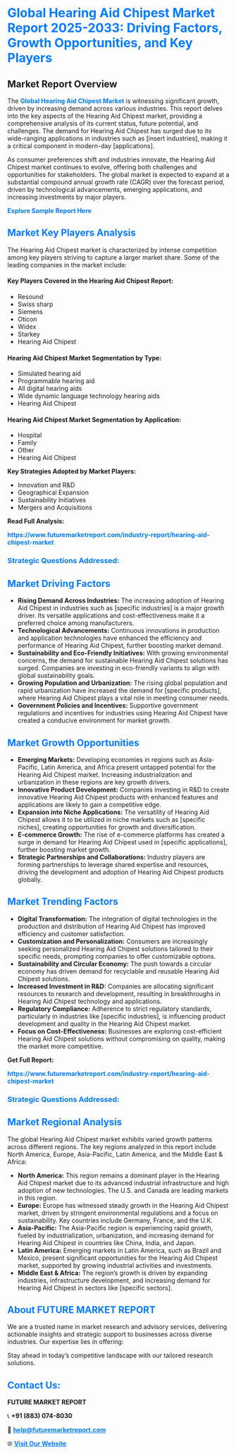 <h1 style="color: #007BFF;">Global Hearing Aid Chipest Market Report 2025-2033: Driving Factors, Growth Opportunities, and Key Players</h1>

<section id="overview">
<h2>Market Report Overview</h2>
<p>The <a href="https://www.futuremarketreport.com/industry-report/hearing-aid-chipest-market" style="color: #007BFF; text-decoration: none;"><strong>Global Hearing Aid Chipest Market</strong></a> is witnessing significant growth, driven by increasing demand across various industries. This report delves into the key aspects of the Hearing Aid Chipest market, providing a comprehensive analysis of its current status, future potential, and challenges. The demand for Hearing Aid Chipest has surged due to its wide-ranging applications in industries such as [insert industries], making it a critical component in modern-day [applications].</p>
<p>As consumer preferences shift and industries innovate, the Hearing Aid Chipest market continues to evolve, offering both challenges and opportunities for stakeholders. The global market is expected to expand at a substantial compound annual growth rate (CAGR) over the forecast period, driven by technological advancements, emerging applications, and increasing investments by major players.</p>
</section>

<section id="overview">
<p><a href="https://www.futuremarketreport.com/request-sample/reportId=100833" style="color: #007BFF; text-decoration: none;"><strong>Explore Sample Report Here</strong></a></p>
</section>

<section id="key-players">
<h2 style="color: #007BFF;">Market Key Players Analysis</h2>
<p>The Hearing Aid Chipest market is characterized by intense competition among key players striving to capture a larger market share. Some of the leading companies in the market include:</p>
<h4>Key Players Covered in the Hearing Aid Chipest Report:</h4>
<ul><li>Resound</li><li>Swiss sharp</li><li>Siemens</li><li>Oticon</li><li>Widex</li><li>Starkey</li><li>Hearing Aid Chipest</li></ul>
<h4>Hearing Aid Chipest Market Segmentation by Type:</h4>
<ul><li>Simulated hearing aid</li><li>Programmable hearing aid</li><li>All digital hearing aids</li><li>Wide dynamic language technology hearing aids</li><li>Hearing Aid Chipest</li></ul>

<h4>Hearing Aid Chipest Market Segmentation by Application:</h4>
<ul><li>Hospital</li><li>Family</li><li>Other</li><li>Hearing Aid Chipest</li></ul>
<p><strong>Key Strategies Adopted by Market Players:</strong></p>
<ul>
<li>Innovation and R&D</li>
<li>Geographical Expansion</li>
<li>Sustainability Initiatives</li>
<li>Mergers and Acquisitions</li>
</ul>
</section>

<section>
<p><strong>Read Full Analysis: </strong></p><a href="https://www.futuremarketreport.com/industry-report/hearing-aid-chipest-market" style="color: #007BFF; text-decoration: none;"><strong>https://www.futuremarketreport.com/industry-report/hearing-aid-chipest-market</strong></a>
<h3 style="color: #007BFF;">Strategic Questions Addressed:</h3>
</section>

<section id="driving-factors">
<h2 style="color: #007BFF;">Market Driving Factors</h2>
<ul>
<li><strong>Rising Demand Across Industries:</strong> The increasing adoption of Hearing Aid Chipest in industries such as [specific industries] is a major growth driver. Its versatile applications and cost-effectiveness make it a preferred choice among manufacturers.</li>
<li><strong>Technological Advancements:</strong> Continuous innovations in production and application technologies have enhanced the efficiency and performance of Hearing Aid Chipest, further boosting market demand.</li>
<li><strong>Sustainability and Eco-Friendly Initiatives:</strong> With growing environmental concerns, the demand for sustainable Hearing Aid Chipest solutions has surged. Companies are investing in eco-friendly variants to align with global sustainability goals.</li>
<li><strong>Growing Population and Urbanization:</strong> The rising global population and rapid urbanization have increased the demand for [specific products], where Hearing Aid Chipest plays a vital role in meeting consumer needs.</li>
<li><strong>Government Policies and Incentives:</strong> Supportive government regulations and incentives for industries using Hearing Aid Chipest have created a conducive environment for market growth.</li>
</ul>
</section>

<section id="growth-opportunities">
<h2 style="color: #007BFF;">Market Growth Opportunities</h2>
<ul>
<li><strong>Emerging Markets:</strong> Developing economies in regions such as Asia-Pacific, Latin America, and Africa present untapped potential for the Hearing Aid Chipest market. Increasing industrialization and urbanization in these regions are key growth drivers.</li>
<li><strong>Innovative Product Development:</strong> Companies investing in R&D to create innovative Hearing Aid Chipest products with enhanced features and applications are likely to gain a competitive edge.</li>
<li><strong>Expansion into Niche Applications:</strong> The versatility of Hearing Aid Chipest allows it to be utilized in niche markets such as [specific niches], creating opportunities for growth and diversification.</li>
<li><strong>E-commerce Growth:</strong> The rise of e-commerce platforms has created a surge in demand for Hearing Aid Chipest used in [specific applications], further boosting market growth.</li>
<li><strong>Strategic Partnerships and Collaborations:</strong> Industry players are forming partnerships to leverage shared expertise and resources, driving the development and adoption of Hearing Aid Chipest products globally.</li>
</ul>
</section>

<section id="trending-factors">
<h2 style="color: #007BFF;">Market Trending Factors</h2>
<ul>
<li><strong>Digital Transformation:</strong> The integration of digital technologies in the production and distribution of Hearing Aid Chipest has improved efficiency and customer satisfaction.</li>
<li><strong>Customization and Personalization:</strong> Consumers are increasingly seeking personalized Hearing Aid Chipest solutions tailored to their specific needs, prompting companies to offer customizable options.</li>
<li><strong>Sustainability and Circular Economy:</strong> The push towards a circular economy has driven demand for recyclable and reusable Hearing Aid Chipest solutions.</li>
<li><strong>Increased Investment in R&D:</strong> Companies are allocating significant resources to research and development, resulting in breakthroughs in Hearing Aid Chipest technology and applications.</li>
<li><strong>Regulatory Compliance:</strong> Adherence to strict regulatory standards, particularly in industries like [specific industries], is influencing product development and quality in the Hearing Aid Chipest market.</li>
<li><strong>Focus on Cost-Effectiveness:</strong> Businesses are exploring cost-efficient Hearing Aid Chipest solutions without compromising on quality, making the market more competitive.</li>
</ul>
</section>

<section>
<p><strong>Get Full Report: </strong></p><a href="https://www.futuremarketreport.com/industry-report/hearing-aid-chipest-market" style="color: #007BFF; text-decoration: none;"><strong>https://www.futuremarketreport.com/industry-report/hearing-aid-chipest-market</strong></a>
<h3 style="color: #007BFF;">Strategic Questions Addressed:</h3>
</section>


<section id="regional-analysis">
<h2 style="color: #007BFF;">Market Regional Analysis</h2>
<p>The global Hearing Aid Chipest market exhibits varied growth patterns across different regions. The key regions analyzed in this report include North America, Europe, Asia-Pacific, Latin America, and the Middle East & Africa:</p>
<ul>
<li><strong>North America:</strong> This region remains a dominant player in the Hearing Aid Chipest market due to its advanced industrial infrastructure and high adoption of new technologies. The U.S. and Canada are leading markets in this region.</li>
<li><strong>Europe:</strong> Europe has witnessed steady growth in the Hearing Aid Chipest market, driven by stringent environmental regulations and a focus on sustainability. Key countries include Germany, France, and the U.K.</li>
<li><strong>Asia-Pacific:</strong> The Asia-Pacific region is experiencing rapid growth, fueled by industrialization, urbanization, and increasing demand for Hearing Aid Chipest in countries like China, India, and Japan.</li>
<li><strong>Latin America:</strong> Emerging markets in Latin America, such as Brazil and Mexico, present significant opportunities for the Hearing Aid Chipest market, supported by growing industrial activities and investments.</li>
<li><strong>Middle East & Africa:</strong> The region’s growth is driven by expanding industries, infrastructure development, and increasing demand for Hearing Aid Chipest in sectors like [specific sectors].</li>
</ul>
</section>

<footer>
<h2 style="color: #007BFF;">About FUTURE MARKET REPORT</h2>
<p>We are a trusted name in market research and advisory services, delivering actionable insights and strategic support to businesses across diverse industries. Our expertise lies in offering:</p>

<p>Stay ahead in today’s competitive landscape with our tailored research solutions.</p>

<h2 style="color: #007BFF;">Contact Us:</h2>
<p><strong>FUTURE MARKET REPORT</strong></p>
<p>📞 <strong>+91 (883) 074-8030</strong></p>
<p>📧 <strong><a href="mailto:help@futuremarketreport.com" style="color: #007BFF;">help@futuremarketreport.com</a></strong></p>
<p>🌐 <strong><a href="https://www.futuremarketreport.com/" style="color: #007BFF;">Visit Our Website</a></strong></p>
</footer>